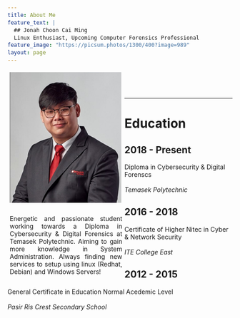 ```yaml
---
title: About Me
feature_text: |
  ## Jonah Choon Cai Ming
  Linux Enthusiast, Upcoming Computer Forensics Professional
feature_image: "https://picsum.photos/1300/400?image=989"
layout: page
---
```


<div class="row">
  <div class="column" style="float: left; width: 50%; padding: 5px;">
    <img src="/image/profile.png" alt="Profile Picture" width="250">
  </div>
  <div class="column" style="float: left; width: 50%; padding: 5px;">
    <p align="justify"> Energetic and passionate student working towards a Diploma in Cybersecurity & Digital Forensics at Temasek Polytechnic. Aiming to gain more knowledge in System Administration. Always finding new services to setup using linux (Redhat, Debian) and Windows Servers!
    </p>
  </div>
</div>

<link href="https://cdnjs.cloudflare.com/ajax/libs/font-awesome/4.7.0/css/font-awesome.min.css" rel="stylesheet">
<style>
  .fa {
    padding: 20px;
    font-size: 40px;
    width: 80px;
    text-align: center;
    text-decoration: none;
    margin: 5px 2px;
    border-radius: 50%;
  }
  
  .fa:hover {
    opacity: 0.7;
  }
  
.asd {
  padding: 10px 40px;
  position: relative;
  background-color: inherit;
  width: 80%;
}

.asd::after {
  content: '';
  position: absolute;
  width: 25px;
  height: 25px;
  right: -17px;
  background-color: grey;
  border: 4px solid #FF9F55;
  top: 50%;
  border-radius: 50%;
  z-index: 1;
}

.right {
  left: 10%;
}

.right::after {
  left: -16px;
}

.zxc {
  padding: 20px 30px;
  background-color: grey;
  position: relative;
  border-radius: 6px;
  color: white;
}
</style>

 <center>
  <div>
    <a href="https://www.facebook.com/XxJCCMxX" target="_blank" class="fa fa-facebook"></a>
    <a href="https://www.linkedin.com/in/jonah-choon-528584195" target="_blank" class="fa fa-linkedin"></a>
    <a href="https://www.instagram.com/o.o_jccm/" target="_blank" class="fa fa-instagram"></a>
  </div>
</center>

---
<h1> Education </h1>

<div class="timeline">
  <div class="asd right">
    <div class="zxc">
      <h2>2018 - Present</h2>
      <p>Diploma in Cybersecurity & Digital Forenscs <br> <br> <i>Temasek Polytechnic</i></p>
    </div>
    
    
  </div>
  <div class="asd right">
    <div class="zxc">
      <h2>2016 - 2018</h2>
      <p>Certificate of Higher Nitec in Cyber & Network Security <br> <br> <i> ITE College East </i> </p>
    </div>
  </div>
  <div class="asd right">
    <div class="zxc">
      <h2>2012 - 2015</h2>
      <p>General Certificate in Education Normal Acedemic Level <br> <br> <i>Pasir Ris Crest Secondary School</i></p>
    </div>
  </div>
</div>
